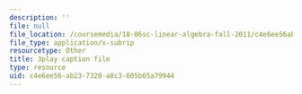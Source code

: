 ```yaml
---
description: ''
file: null
file_location: /coursemedia/18-06sc-linear-algebra-fall-2011/c4e6ee56ab237320a8c3605b65a79944_BaBoztM9Q1w.srt
file_type: application/x-subrip
resourcetype: Other
title: 3play caption file
type: resource
uid: c4e6ee56-ab23-7320-a8c3-605b65a79944
---
```

